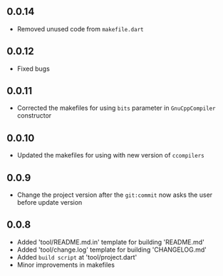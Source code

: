 ## 0.0.14

* Removed unused code from `makefile.dart`

## 0.0.12

* Fixed bugs

## 0.0.11

* Corrected the makefiles for using `bits` parameter in `GnuCppCompiler` constructor

## 0.0.10

* Updated the makefiles for using with new version of `ccompilers` 

## 0.0.9

* Change the project version after the `git:commit` now asks the user before update version

## 0.0.8

* Added 'tool/README.md.in' template for building 'README.md'
* Added 'tool/change.log' template for building 'CHANGELOG.md'
* Added `build script` at 'tool/project.dart'
* Minor improvements in makefiles

